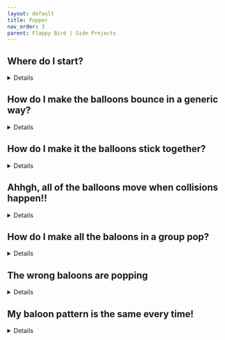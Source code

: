 ```yaml
---
layout: default
title: Popper
nav_order: 3
parent: Flappy Bird | Side Projects
---
```



## Where do I start?

<details markdown="1">

<details data-summary="How do I implement the shooting?" markdown="1">
1. Creates objects for ``oBalloon``, ``oArrow``, ``oWall``, as well as their corresponding sprites
1. Update ``oBalloon`` to start with a random color
1. Setup ``oBalloon`` to move using ``dx`` / ``dy``, and it should start off with both set to 0
1. Make ``oArrow`` point toward the mouse
1. Update ``oArrow`` to spawn a non-moving ``oBalloon`` at the beginning, and then set it's ``dx`` / ``dy`` when the mouse is pressed
1. Update ``oArrow`` to reload the ball
1. Update ``oBalloon`` to bounce off of walls
</details>

<details data-summary="How do I implement the balloon vs balloon interactions?" markdown="1">
These are tricky, but don't worry there will be follow up FAQs
1. When a moving ``oBalloon`` collides with another ``oBalloon``, make it stop, and snap to align with the grid
1. After it checks it should check the ``oBalloon`` around it for matching colors, and if there are matches, then pop! 🎉
</details>

</details>

## How do I make the balloons bounce in a generic way?

<details markdown="1">
We actually had this question back when making breaker as well. The quickest way is to use ``move_bounce_all(false);``, and that's perfectly fine, but you can also code it yourself. Here's the code I linked to back in breaker (but updated to include some of the syntax we've learned since then)

```
var other_wall = instance_place(x+dx, y+dy, oWall);
if(other_wall != noone){
	// I get the diff to see if we're further apart horizontally, or vertically
	var x_diff = abs(x - other_wall.x);
	var y_diff = abs(y - other_wall.y);

	// these represent the distance between the 2 centers when a horizontal or vertical collision happens
	var hor_col_dist = abs((sprite_width + other_wall.sprite_width) / 2);
	var vert_col_dist = abs((sprite_height + other_wall.sprite_height) / 2);

	// I'm applying scaling to keep the logic accurate for wide shapes
	// ex. if the ball hits the left side of the paddle, x_diff will be bigger than y_diff, but it's a vertical collision
	// So for a horizontal collision, the scaled_x_diff should be 1, and scaled_y_diff should be guarenteed to be less than 1 (hence scaled_x_diff > scaled_y_diff), also vice versa
	var scaled_x_diff = x_diff / hor_col_dist;
	var scaled_y_diff = y_diff / vert_col_dist;

	// horizontal collision
	if(scaled_x_diff >= scaled_y_diff){
		dx = (x < other_wall.x)? -abs(dx) : abs(dx);
	// vertical collision
	}else{
		dy = (y < other_wall.y)? -abs(dy) : abs(dy);
	}
}
```

This script gets kind of weird if you hit a wall exactly at a corner. It'll trigger twice, and the speed will be mirrored along both dimensions. To minimize the corner cases, you can stretch the walls in the room instead of duplicating them

> **Why go through the effort to code it myself, when Game Maker already has it for me?**: Because it's more fun🤓! Sometimes I dive into coding it from scratch by default, but that's a bad habit. The more time I spend on reinventing the wheel, the longer it will take to complete my game. BUT there will definitely be times where you're forced to do things from scratch because your requirements are slightly different, so it's a good habit to build up. For example, understanding this script, will be very helpful, when you move on to making baloons stick together. My recommendation is to code from scratch whenever the inspiration hits you while you're in the learning process, but once you're more advanced, you should avoid reinventing the wheel wherever possible

</details>

## How do I make it the balloons stick together?

<details markdown="1">
There are a couple of approaches. In my case I checked if it was a horizontal or positive collision, and then snapped the balloon to ``(x+64, y)``, ``(x-64, y)``, ``(x, y-64)``, ``(x, y+64)`` accordingly

To determine the horizontal vs positive collision, check out the bounce code, and see if you can update it for this scenario

it doesn't lock to the one that I think it should (to fix this we'd probably need to use instance_place_list)

</details>

## Ahhgh, all of the balloons move when collisions happen!!

<details markdown="1">
Yep, I hit this too. It's a catastrophically funny bug (<span id="years-of-game-maker"></span> years of Game Maker and there are still surprises)

![](../../images/platformer/popper.gif)

For me this was happening because all my baloons were checking for collisions with other balloons. That meant that the collision logic was triggered for 2 balloons when the *bullet* balloon hit the [herd](https://www.answers.com/Q/What_is_a_group_of_balloons_called), and when the non-moving baloon updated it's position it triggered a chain reaction of collisions with other baloons

</details>

## How do I make all the baloons in a group pop?

<details markdown="1">

I implemented the popping by doing checks on all sides for adjacent balloons, and then if the colors matched, I'd set an alarm in those adjacent balloons to do a similar pop check on it's neighbors

After doing the checks, I'd delete the current balloons

</details>

## The wrong baloons are popping

<details markdown="1">

I mentioned how I implemented the pop check to make balloons pop in a group. After implementing it, I hit a lot of issues with the wrong balloons being triggered

Turned out it was because I was using ``instance_place(x, y, obj)`` to retrieve the neighboring balloons, and it was finding multiple

When ``instance_place(..)`` detects multiple instance, it essentially ranomdly selects which instance to return (not technically random, but it's unpredicable). I tried adjusting the collision masks to ensure that ``instance_place(..)`` only detected one, but it didn't work

We could solve this using ``instance_place_list(..)``, but that's kind of complicated. For me I managed to fix this issue by switching to ``instance_point()``. It's a very similar function but it made all my problems go away

</details>

## My baloon pattern is the same every time!

<details markdown="1">

This is because Game Maker's random functions aren't truely random. It start's with a seed, and then generates the same sequence of numbers whenever you run the game. This makes debugging easier, but it doesn't offer a lot of variety

To solve this, just make sure to call ``randomize()`` before you use any other random functions (if we had an ``oControl`` object I'd say do it there, but it doesn't really matter)

</details>
